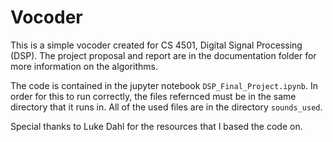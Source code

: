 # Vocoder

This is a simple vocoder created for 
CS 4501, Digital Signal Processing (DSP).
The project proposal and report are in the
documentation folder for more information
on the algorithms.

The code is contained in the jupyter notebook
`DSP_Final_Project.ipynb`. In order for this to
run correctly, the files refernced must be in the
same directory that it runs in. All of the used
files are in the directory `sounds_used`.

Special thanks to Luke Dahl for the resources
that I based the code on.